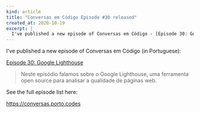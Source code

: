 ```yaml
---
kind: article
title: "Conversas em Código Episode #30 released"
created_at: 2020-10-19
excerpt: |
  I've published a new episode of Conversas em Código - [Episode 30: Google Lighthouse](https://conversas.porto.codes/episodes/google-lighthouse)
---
```


I've published a new episode of Conversas em Código (in Portuguese):

[Episode 30: Google Lighthouse](https://conversas.porto.codes/episodes/google-lighthouse)

> Neste episódio falamos sobre o Google Lighthouse, uma ferramenta open source
> para analisar a qualidade de páginas web.

See the full episode list here:

<https://conversas.porto.codes>
